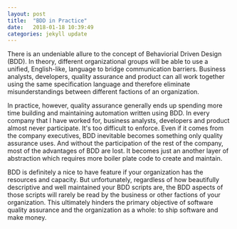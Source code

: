 ```yaml
---
layout: post
title:  "BDD in Practice"
date:   2018-01-18 10:39:49
categories: jekyll update
---
```

There is an undeniable allure to the concept of Behaviorial Driven Design (BDD).  In theory, different organizational groups will be able to use a unified, English-like, language to bridge communication barriers.  Business analysts, developers, quality assurance and product can all work together using the same specification language and therefore eliminate misunderstandings between different factions of an organization.  

In practice, however, quality assurance generally ends up spending more time building and maintaining automation written using BDD.  In every company that I have worked for, business analysts, developers and product almost never participate.  It's too difficult to enforce.  Even if it comes from the company executives, BDD inevitable becomes something only quality assurance uses.  And without the participation of the rest of the company, most of the advantages of BDD are lost.  It becomes just an another layer of abstraction which requires more boiler plate code to create and maintain.  

BDD is definitely a nice to have feature if your organization has the resources and capacity.  But unfortunately, regardless of how beautifully descriptive and well maintained your BDD scripts are, the BDD aspects of those scripts will rarely be read by the business or other factions of your organization.  This ultimately hinders the primary objective of software quality assurance and the organization as a whole: to ship software and make money.
